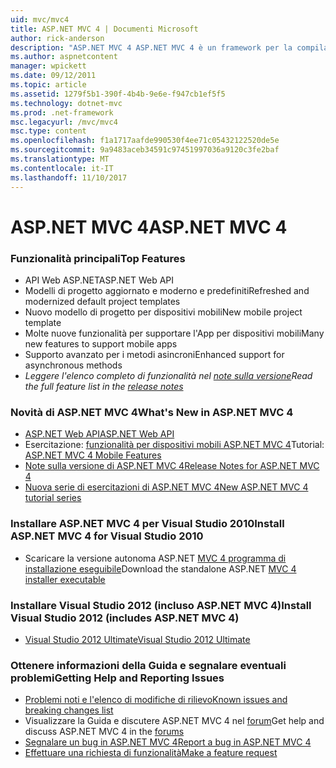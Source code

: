 ```yaml
---
uid: mvc/mvc4
title: ASP.NET MVC 4 | Documenti Microsoft
author: rick-anderson
description: "ASP.NET MVC 4 ASP.NET MVC 4 è un framework per la compilazione di applicazioni web scalabili e basate su standard utilizzando schemi progettuali ben definiti e la potenza di AS...."
ms.author: aspnetcontent
manager: wpickett
ms.date: 09/12/2011
ms.topic: article
ms.assetid: 1279f5b1-390f-4b4b-9e6e-f947cb1ef5f5
ms.technology: dotnet-mvc
ms.prod: .net-framework
msc.legacyurl: /mvc/mvc4
msc.type: content
ms.openlocfilehash: f1a1717aafde990530f4ee71c05432122520de5e
ms.sourcegitcommit: 9a9483aceb34591c97451997036a9120c3fe2baf
ms.translationtype: MT
ms.contentlocale: it-IT
ms.lasthandoff: 11/10/2017
---
```

<a name="aspnet-mvc-4"></a><span data-ttu-id="30016-103">ASP.NET MVC 4</span><span class="sxs-lookup"><span data-stu-id="30016-103">ASP.NET MVC 4</span></span>
====================
### <a name="top-features"></a><span data-ttu-id="30016-104">Funzionalità principali</span><span class="sxs-lookup"><span data-stu-id="30016-104">Top Features</span></span>

- <span data-ttu-id="30016-105">API Web ASP.NET</span><span class="sxs-lookup"><span data-stu-id="30016-105">ASP.NET Web API</span></span>
- <span data-ttu-id="30016-106">Modelli di progetto aggiornato e moderno e predefiniti</span><span class="sxs-lookup"><span data-stu-id="30016-106">Refreshed and modernized default project templates</span></span>
- <span data-ttu-id="30016-107">Nuovo modello di progetto per dispositivi mobili</span><span class="sxs-lookup"><span data-stu-id="30016-107">New mobile project template</span></span>
- <span data-ttu-id="30016-108">Molte nuove funzionalità per supportare l'App per dispositivi mobili</span><span class="sxs-lookup"><span data-stu-id="30016-108">Many new features to support mobile apps</span></span>
- <span data-ttu-id="30016-109">Supporto avanzato per i metodi asincroni</span><span class="sxs-lookup"><span data-stu-id="30016-109">Enhanced support for asynchronous methods</span></span>
- <span data-ttu-id="30016-110">*Leggere l'elenco completo di funzionalità nel [note sulla versione](../whitepapers/mvc4-release-notes.md)*</span><span class="sxs-lookup"><span data-stu-id="30016-110">*Read the full feature list in the [release notes](../whitepapers/mvc4-release-notes.md)*</span></span>


### <a name="whats-new-in-aspnet-mvc-4"></a><span data-ttu-id="30016-111">Novità di ASP.NET MVC 4</span><span class="sxs-lookup"><span data-stu-id="30016-111">What's New in ASP.NET MVC 4</span></span>

- [<span data-ttu-id="30016-112">ASP.NET Web API</span><span class="sxs-lookup"><span data-stu-id="30016-112">ASP.NET Web API</span></span>](../web-api/index.md)
- <span data-ttu-id="30016-113">Esercitazione: [funzionalità per dispositivi mobili ASP.NET MVC 4](overview/older-versions/aspnet-mvc-4-mobile-features.md)</span><span class="sxs-lookup"><span data-stu-id="30016-113">Tutorial: [ASP.NET MVC 4 Mobile Features](overview/older-versions/aspnet-mvc-4-mobile-features.md)</span></span>
- [<span data-ttu-id="30016-114">Note sulla versione di ASP.NET MVC 4</span><span class="sxs-lookup"><span data-stu-id="30016-114">Release Notes for ASP.NET MVC 4</span></span>](../whitepapers/mvc4-release-notes.md)
- [<span data-ttu-id="30016-115">Nuova serie di esercitazioni di ASP.NET MVC 4</span><span class="sxs-lookup"><span data-stu-id="30016-115">New ASP.NET MVC 4 tutorial series</span></span>](overview/older-versions/getting-started-with-aspnet-mvc4/intro-to-aspnet-mvc-4.md)


### <a name="install-aspnet-mvc-4-for-visual-studio-2010"></a><span data-ttu-id="30016-116">Installare ASP.NET MVC 4 per Visual Studio 2010</span><span class="sxs-lookup"><span data-stu-id="30016-116">Install ASP.NET MVC 4 for Visual Studio 2010</span></span>

- <span data-ttu-id="30016-117">Scaricare la versione autonoma ASP.NET [MVC 4 programma di installazione eseguibile](https://www.microsoft.com/download/details.aspx?id=30683)</span><span class="sxs-lookup"><span data-stu-id="30016-117">Download the standalone ASP.NET [MVC 4 installer executable](https://www.microsoft.com/download/details.aspx?id=30683)</span></span>


### <a name="install-visual-studio-2012-includes-aspnet-mvc-4"></a><span data-ttu-id="30016-118">Installare Visual Studio 2012 (incluso ASP.NET MVC 4)</span><span class="sxs-lookup"><span data-stu-id="30016-118">Install Visual Studio 2012 (includes ASP.NET MVC 4)</span></span>

- [<span data-ttu-id="30016-119">Visual Studio 2012 Ultimate</span><span class="sxs-lookup"><span data-stu-id="30016-119">Visual Studio 2012 Ultimate</span></span>](https://go.microsoft.com/fwlink/?linkid=247148)


### <a name="getting-help-and-reporting-issues"></a><span data-ttu-id="30016-120">Ottenere informazioni della Guida e segnalare eventuali problemi</span><span class="sxs-lookup"><span data-stu-id="30016-120">Getting Help and Reporting Issues</span></span>

- [<span data-ttu-id="30016-121">Problemi noti e l'elenco di modifiche di rilievo</span><span class="sxs-lookup"><span data-stu-id="30016-121">Known issues and breaking changes list</span></span>](../whitepapers/mvc4-release-notes.md#_Toc303253815)
- <span data-ttu-id="30016-122">Visualizzare la Guida e discutere ASP.NET MVC 4 nel [forum](https://forums.asp.net/1146.aspx)</span><span class="sxs-lookup"><span data-stu-id="30016-122">Get help and discuss ASP.NET MVC 4 in the [forums](https://forums.asp.net/1146.aspx)</span></span>
- [<span data-ttu-id="30016-123">Segnalare un bug in ASP.NET MVC 4</span><span class="sxs-lookup"><span data-stu-id="30016-123">Report a bug in ASP.NET MVC 4</span></span>](https://github.com/aspnet/AspNetWebStack/issues)
- [<span data-ttu-id="30016-124">Effettuare una richiesta di funzionalità</span><span class="sxs-lookup"><span data-stu-id="30016-124">Make a feature request</span></span>](http://aspnet.uservoice.com/forums/41201-asp-net-mvc)

